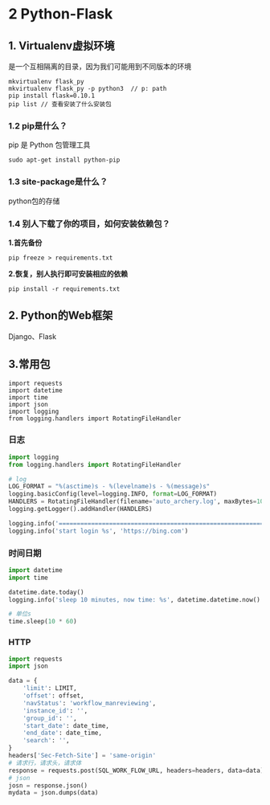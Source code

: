 # 2 Python-Flask

## 1. Virtualenv虚拟环境

是一个互相隔离的目录，因为我们可能用到不同版本的环境

```
mkvirtualenv flask_py
mkvirtualenv flask_py -p python3  // p: path
pip install flask=0.10.1
pip list // 查看安装了什么安装包
```



### 1.2 pip是什么？

pip 是 Python 包管理工具

```
sudo apt-get install python-pip
```



### 1.3 site-package是什么？

python包的存储





### 1.4 别人下载了你的项目，如何安装依赖包？

**1.首先备份**

```
pip freeze > requirements.txt
```

**2.恢复，别人执行即可安装相应的依赖**

```
pip install -r requirements.txt
```



## 2. Python的Web框架

Django、Flask



## 3.常用包

```
import requests
import datetime
import time
import json
import logging
from logging.handlers import RotatingFileHandler
```



### 日志

```python
import logging
from logging.handlers import RotatingFileHandler

# log
LOG_FORMAT = "%(asctime)s - %(levelname)s - %(message)s"
logging.basicConfig(level=logging.INFO, format=LOG_FORMAT)
HANDLERS = RotatingFileHandler(filename='auto_archery.log', maxBytes=100*1024, backupCount=1)
logging.getLogger().addHandler(HANDLERS)

logging.info('=======================================================================================')
logging.info('start login %s', 'https://bing.com')
```



### 时间日期

```python
import datetime
import time

datetime.date.today()
logging.info('sleep 10 minutes, now time: %s', datetime.datetime.now().strftime('%Y-%m-%d %H:%M:%S'))

# 单位s
time.sleep(10 * 60)
```



### HTTP

```python
import requests
import json

data = {
    'limit': LIMIT,
    'offset': offset,
    'navStatus': 'workflow_manreviewing',
    'instance_id': '',
    'group_id': '',
    'start_date': date_time,
    'end_date': date_time,
    'search': '',
}
headers['Sec-Fetch-Site'] = 'same-origin'
# 请求行，请求头，请求体
response = requests.post(SQL_WORK_FLOW_URL, headers=headers, data=data)
# json
josn = response.json()
mydata = json.dumps(data)
```

